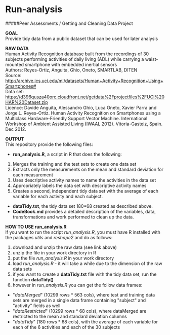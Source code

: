 Run-analysis
============

#####Peer Assessments / Getting and Cleaning Data Project

**GOAL**  
Provide tidy data from a public dataset that can be used for later analysis

**RAW DATA**  
Human Activity Recognition database built from the recordings of 30 subjects performing activities of daily living (ADL) while carrying a waist-mounted smartphone with embedded inertial sensors  
Authors: Reyes-Ortiz, Anguita, Ghio, Oneto, SMARTLAB, DITEN  
Source: http://archive.ics.uci.edu/ml/datasets/Human+Activity+Recognition+Using+Smartphones#  
Data set: https://d396qusza40orc.cloudfront.net/getdata%2Fprojectfiles%2FUCI%20HAR%20Dataset.zip  
Licence: Davide Anguita, Alessandro Ghio, Luca Oneto, Xavier Parra and Jorge L. Reyes-Ortiz. Human Activity Recognition on Smartphones using a Multiclass Hardware-Friendly Support Vector Machine. International Workshop of Ambient Assisted Living (IWAAL 2012). Vitoria-Gasteiz, Spain. Dec 2012.  

**OUTPUT**  
This repository provide the following files:
* **run_analysis.R**, a script in R that does the following:  
 1. Merges the training and the test sets to create one data set  
 2. Extracts only the measurements on the mean and standard deviation for each measurement  
 3. Uses descriptive activity names to name the activities in the data set  
 4. Appropriately labels the data set with descriptive activity names  
 5. Creates a second, independent tidy data set with the average of each variable for each activity and each subject.  
* **dataTidy.txt**, the tidy data set 180*68 created as described above.  
* **CodeBook.md** provides a detailed description of the variables, data, transformations and work performed to clean up the data.  

**HOW TO USE run_analysis.R**  
If you want to run the script _run\_analysis.R_, you must have R installed with the packages *utils* and *reshape2* and do as follows:  
1. download and unzip the raw data (see link above)  
2. unzip the file in your work directory in R  
3. put the file _run_analysis.R_ in your work directory  
4. load _run_analysis.R_ - it will take a while due to the dimension of the raw data sets  
5. if you want to create a **dataTidy.txt** file with the tidy data set, run the function **dataTidy()**  
6. however in _run_analysis.R_ you can get the follow data frames:
* "_dataMerged_" (10299 rows * 563 cols), where test and training data sets are merged in a single data frame containing "subject" and "activity" fields as well  
* "_dataRestricted_" (10299 rows * 68 cols), where dataMerged are restricted to the mean and standard deviation columns
* "_dataTidy_" (180 rows * 68 cols), with the average of each variable for each of the 6 activities and each of the 30 subjects 
